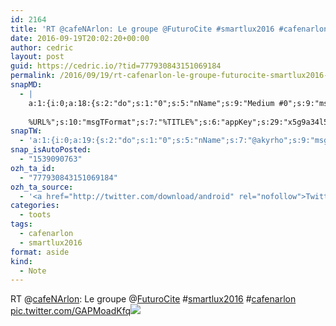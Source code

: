 ```yaml
---
id: 2164
title: 'RT @cafeNArlon: Le groupe @FuturoCite #smartlux2016 #cafenarlon pic.twitter.com/GAPMoadKfq'
date: 2016-09-19T20:02:20+00:00
author: cedric
layout: post
guid: https://cedric.io/?tid=777930843151069184
permalink: /2016/09/19/rt-cafenarlon-le-groupe-futurocite-smartlux2016-cafenarlon-pic-twitter-com-gapmoadkfq/
snapMD:
  - |
    a:1:{i:0;a:18:{s:2:"do";s:1:"0";s:5:"nName";s:9:"Medium #0";s:9:"msgFormat";s:19:"%FULLTEXT%
    
    %URL%";s:10:"msgTFormat";s:7:"%TITLE%";s:6:"appKey";s:29:"x5g9a34l5z294i5y2q284e4g54454";s:6:"appSec";s:85:"d3h0a44e4s2b4i5u2r234m5f5b4v2l5q2a444h574347464a454x2w20374447494c484b4w2c464f5u2d4z2";s:8:"inclTags";s:1:"1";s:7:"fltrsOn";i:0;s:5:"fltrs";a:0:{}s:7:"proxyOn";i:0;s:7:"useSURL";i:0;s:1:"v";i:350;s:4:"publ";s:1:"0";s:11:"accessToken";s:65:"2353413aa5437433e5648ccf74a16119308317c52d1a24d8ed99f26add037528a";s:12:"appAppUserID";s:65:"104b21fd8da79171a6e7bf800d03b4b761204f242935e05d2d86850a6b1635f77";s:14:"appAppUserName";s:26:"Cédric Bousmanne (akyrho)";s:13:"appAppUserURL";s:26:"https://medium.com/@akyrho";s:7:"pubList";a:0:{}}}
snapTW:
  - 'a:1:{i:0;a:19:{s:2:"do";s:1:"0";s:5:"nName";s:7:"@akyrho";s:9:"msgFormat";s:26:"%TITLE%. %EXCERPT% - %URL%";s:6:"appKey";s:55:"x5g9a8325v2y475r3c4m48584n53446p423r3r5u3e356j5j3k4r2p3";s:6:"appSec";s:105:"d3h0a94o46415u594v3q5l5n5l4r4x474x4j484o473u4i5w2m4k494z2k344n306n5r3l5v2s554p4n3p3k45495c3z4v4d3m3u5w525";s:7:"fltrsOn";i:0;s:5:"fltrs";a:0:{}s:7:"proxyOn";i:0;s:7:"useSURL";i:0;s:1:"v";i:350;s:5:"twURL";s:25:"http://twitter.com/akyrho";s:11:"accessToken";s:50:"6678782-Eyg60SCeh7762DEIsYtTPD5GVeOuSN8ATMdF2Lpppe";s:14:"accessTokenSec";s:45:"PgGDCbcYLJnR5esZjY9ID72A33mUNCYnQwaQTBsojSJNa";s:5:"tw140";i:0;s:10:"riComments";s:1:"1";s:11:"riCommentsM";s:1:"1";s:12:"riCommentsAA";s:1:"1";s:8:"attchImg";s:1:"1";s:9:"wpImgSize";s:4:"full";}}'
snap_isAutoPosted:
  - "1539090763"
ozh_ta_id:
  - "777930843151069184"
ozh_ta_source:
  - '<a href="http://twitter.com/download/android" rel="nofollow">Twitter for Android</a>'
categories:
  - toots
tags:
  - cafenarlon
  - smartlux2016
format: aside
kind:
  - Note
---
```

RT <span class="username username_linked">@<a href="https://twitter.com/cafeNArlon" title="Café Numérique Arlon">cafeNArlon</a></span>: Le groupe <span class="username username_linked">@<a href="https://twitter.com/FuturoCite" title="FuturoCite">FuturoCite</a></span> <span class="hashtag hashtag_local">#<a href="https://cedric.io/tag/smartlux2016/">smartlux2016</a> <span class="hashtag hashtag_local">#<a href="https://cedric.io/tag/cafenarlon/">cafenarlon</a> <a href="https://twitter.com/cafeNArlon/status/777921133119168512/photo/1" title="https://twitter.com/cafeNArlon/status/777921133119168512/photo/1" class="link link_untco link_untco_image">pic.twitter.com/GAPMoadKfq</a><span class="embed_image embed_image_yes"><a href="https://twitter.com/cafeNArlon/status/777921133119168512/photo/1"><img src="https://i1.wp.com/pbs.twimg.com/media/Csu7JaDWAAAEQr3.jpg?w=900&#038;ssl=1" data-recalc-dims="1" /></a></span></p>